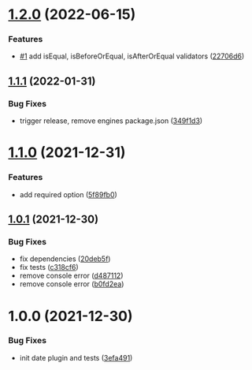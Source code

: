 # [1.2.0](https://github.com/horprogs/Just-validate-plugin-date/compare/v1.1.1...v1.2.0) (2022-06-15)


### Features

* [#1](https://github.com/horprogs/Just-validate-plugin-date/issues/1) add isEqual, isBeforeOrEqual, isAfterOrEqual validators ([22706d6](https://github.com/horprogs/Just-validate-plugin-date/commit/22706d69e570561b3e448d268c3a715e1f255f25))

## [1.1.1](https://github.com/horprogs/Just-validate-plugin-date/compare/v1.1.0...v1.1.1) (2022-01-31)


### Bug Fixes

* trigger release, remove engines package.json ([349f1d3](https://github.com/horprogs/Just-validate-plugin-date/commit/349f1d34dcc94d98e80e51b73daf292726872467))

# [1.1.0](https://github.com/horprogs/Just-validate-plugin-date/compare/v1.0.1...v1.1.0) (2021-12-31)


### Features

* add required option ([5f89fb0](https://github.com/horprogs/Just-validate-plugin-date/commit/5f89fb0d7e0e7aa4a691409e153ba8e2281f30a2))

## [1.0.1](https://github.com/horprogs/Just-validate-plugin-date/compare/v1.0.0...v1.0.1) (2021-12-30)


### Bug Fixes

* fix dependencies ([20deb5f](https://github.com/horprogs/Just-validate-plugin-date/commit/20deb5f11c4811d4454cf5d5a93cd1307295e8cd))
* fix tests ([c318cf6](https://github.com/horprogs/Just-validate-plugin-date/commit/c318cf6bf70e3a499f11813b4a2f22a30a1c311f))
* remove console error ([d487112](https://github.com/horprogs/Just-validate-plugin-date/commit/d48711252eac290bf323e9208666f41c4e8a56c3))
* remove console error ([b0fd2ea](https://github.com/horprogs/Just-validate-plugin-date/commit/b0fd2ea80e018034dd2593792b18d2598acdc824))

# 1.0.0 (2021-12-30)


### Bug Fixes

* init date plugin and tests ([3efa491](https://github.com/horprogs/Just-validate-plugin-date/commit/3efa49143f44b6213f711d148ab12ad521434dde))
